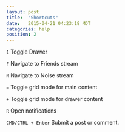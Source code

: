 ```yaml
---
layout: post
title:  "Shortcuts"
date:   2015-04-21 04:23:18 MDT
categories: help
position: 2
---
```


`1` Toggle Drawer

`F` Navigate to Friends stream

`N` Navigate to Noise stream

`=` Toggle grid mode for main content

`+` Toggle grid mode for drawer content

`R` Open notifications

`CMD/CTRL + Enter` Submit a post or comment.
